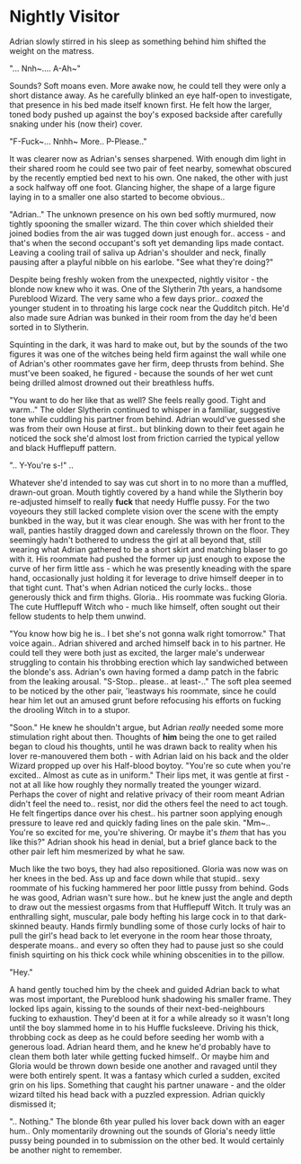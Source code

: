 # Nightly Visitor


Adrian slowly stirred in his sleep as something behind him shifted the weight on the matress. 

"... Nnh~.... A-Ah~" 

Sounds? Soft moans even. More awake now, he could tell they were only a short distance away. As he carefully blinked an eye half-open to investigate, that presence in his bed made itself known first. He felt how the larger, toned body pushed up against the boy's exposed backside after carefully snaking under his (now their) cover. 

"F-Fuck~... Nnhh~ More.. P-Please.." 

It was clearer now as Adrian's senses sharpened. With enough dim light in their shared room he could see two pair of feet nearby, somewhat obscured by the recently emptied bed next to his own. One naked, the other with just a sock halfway off one foot. Glancing higher, the shape of a large figure laying in to a smaller one also started to become obvious.. 

"Adrian.." The unknown presence on his own bed softly murmured, now tightly spooning the smaller wizard. The thin cover which shielded their joined bodies from the air was tugged down just enough for.. access - and that's when the second occupant's soft yet demanding lips made contact. Leaving a cooling trail of saliva up Adrian's shoulder and neck, finally pausing after a playful nibble on his earlobe. "See what they're doing?" 

Despite being freshly woken from the unexpected, nightly visitor - the blonde now knew who it was. One of the Slytherin 7th years, a handsome Pureblood Wizard. The very same who a few days prior.. *coaxed* the younger student in to throating his large cock near the Qudditch pitch. He'd also made sure Adrian was bunked in their room from the day he'd been sorted in to Slytherin. 

Squinting in the dark, it was hard to make out, but by the sounds of the two figures it was one of the witches being held firm against the wall while one of Adrian's other roommates gave her firm, deep thrusts from behind. She must've been soaked, he figured - because the sounds of her wet cunt being drilled almost drowned out their breathless huffs. 

"You want to do her like that as well? She feels really good. Tight and warm.." The older Slytherin continued to whisper in a familiar, suggestive tone while cuddling his partner from behind. Adrian would've guessed she was from their own House at first.. but blinking down to their feet again he noticed the sock she'd almost lost from friction carried the typical yellow and black Hufflepuff pattern.

".. Y-You're s-!" ..

Whatever she'd intended to say was cut short in to no more than a muffled, drawn-out groan. Mouth tightly covered by a hand while the Slytherin boy re-adjusted himself to really **fuck** that needy Huffle pussy. For the two voyeours they still lacked complete vision over the scene with the empty bunkbed in the way, but it was clear enough. She was with her front to the wall, panties hastily dragged down and carelessly thrown on the floor. They seemingly hadn't bothered to undress the girl at all beyond that, still wearing what Adrian gathered to be a short skirt and matching blaser to go with it. His roommate had pushed the former up just enough to expose the curve of her firm little ass - which he was presently kneading with the spare hand, occasionally just holding it for leverage to drive himself deeper in to that tight cunt. That's when Adrian noticed the curly locks.. those generously thick and firm thighs. Gloria.. His roommate was fucking Gloria. The cute Hufflepuff Witch who - much like himself, often sought out their fellow students to help them unwind. 

"You know how big he is.. I bet she's not gonna walk right tomorrow." That voice again.. Adrian shivered and arched himself back in to his partner. He could tell they were both just as excited, the larger male's underwear struggling to contain his throbbing erection which lay sandwiched between the blonde's ass. Adrian's own having formed a damp patch in the fabric from the leaking arousal. "S-Stop.. please.. at least-.." The soft plea seemed to be noticed by the other pair, 'leastways his roommate, since he could hear him let out an amused grunt before refocusing his efforts on fucking the drooling Witch in to a stupor. 

"Soon." He knew he shouldn't argue, but Adrian *really* needed some more stimulation right about then. Thoughts of **him** being the one to get railed began to cloud his thoughts, until he was drawn back to reality when his lover re-manouvered them both - with Adrian laid on his back and the older Wizard propped up over his Half-blood boytoy. "You're so cute when you're excited.. Almost as cute as in uniform." Their lips met, it was gentle at first - not at all like how roughly they normally treated the younger wizard. Perhaps the cover of night and relative privacy of their room meant Adrian didn't feel the need to.. resist, nor did the others feel the need to act tough. He felt fingertips dance over his chest.. his partner soon applying enough pressure to leave red and quickly fading lines on the pale skin. "Mm~.. You're so excited for me, you're shivering. Or maybe it's *them* that has you like this?"  Adrian shook his head in denial, but a brief glance back to the other pair left him mesmerized by what he saw. 

Much like the two boys, they had also repositioned. Gloria was now was on her knees in the bed. Ass up and face down while that stupid.. sexy roommate of his fucking hammered her poor little pussy from behind. Gods he was good, Adrian wasn't sure how.. but he knew just the angle and depth to draw out the messiest orgasms from that Hufflepuff Witch. It truly was an enthralling sight, muscular, pale body hefting his large cock in to that dark-skinned beauty. Hands firmly bundling some of those curly locks of hair to pull the girl's head back to let everyone in the room hear those throaty, desperate moans.. and every so often they had to pause just so she could finish squirting on his thick cock while whining obscenities in to the pillow. 

"Hey."

A hand gently touched him by the cheek and guided Adrian back to what was most important, the Pureblood hunk shadowing his smaller frame. They locked lips again, kissing to the sounds of their next-bed-neighbours fucking to exhaustion. They'd been at it for a while already so it wasn't long until the boy slammed home in to his Huffle fucksleeve. Driving his thick, throbbing cock as deep as he could before seeding her womb with a generous load. Adrian heard them, and he knew he'd probably have to clean them both later while getting fucked himself.. Or maybe him and Gloria would be thrown down beside one another and ravaged until they were both entirely spent. It was a fantasy which curled a sudden, excited grin on his lips. Something that caught his partner unaware - and the older wizard tilted his head back with a puzzled expression. Adrian quickly dismissed it;

".. Nothing." The blonde 6th year pulled his lover back down with an eager hum.. Only momentarily drowning out the sounds of Gloria's needy little pussy being pounded in to submission on the other bed. It would certainly be another night to remember.